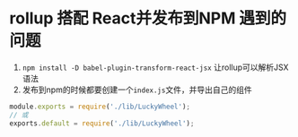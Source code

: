 # rollup 搭配 React并发布到NPM 遇到的问题
1. `npm install -D babel-plugin-transform-react-jsx` 让rollup可以解析JSX语法
2. 发布到npm的时候都要创建一个`index.js`文件，并导出自己的组件
```js
module.exports = require('./lib/LuckyWheel');
// 或
exports.default = require('./lib/LuckyWheel');
```
